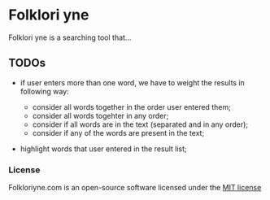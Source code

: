 # Folklori yne

Folklori yne is a searching tool that...

## TODOs

- if user enters more than one word, we have to weight the results in following way:
	- consider all words together in the order user entered them;
	- consider all words togehter in any order;
	- consider if all words are in the text (separated and in any order);
	- consider if any of the words are present in the text;

- highlight words that user entered in the result list;

### License

Folkloriyne.com is an open-source software licensed under the [MIT license](http://opensource.org/licenses/MIT)

